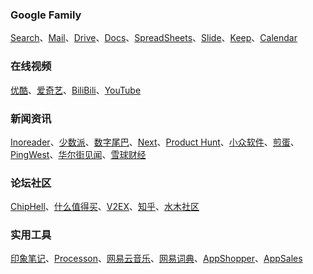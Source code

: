 ### Google Family
[Search](https://www.google.com.hk/)、[Mail](https://mail.google.com/mail/u/0/)、[Drive](https://drive.google.com/drive/)、[Docs](https://docs.google.com/document/u/0/)、[SpreadSheets](https://docs.google.com/spreadsheets/u/0/)、[Slide](https://docs.google.com/presentation/u/0/)、[Keep](https://keep.google.com/)、[Calendar](https://calendar.google.com/)

### 在线视频
[优酷](http://www.youku.com/)、[爱奇艺](http://www.iqiyi.com/)、[BiliBili](http://www.bilibili.com/)、[YouTube](https://www.youtube.com/)

### 新闻资讯
[Inoreader](http://www.inoreader.com/)、[少数派](http://sspai.com/)、[数字尾巴](http://www.dgtle.com/)、[Next](http://next.36kr.com/)、[Product Hunt](https://www.producthunt.com/)、[小众软件](http://www.appinn.com/)、[煎蛋](http://jandan.net/)、[PingWest](http://www.pingwest.com/)、[华尔街见闻](http://wallstreetcn.com/)、[雪球财经](https://xueqiu.com/)
 
### 论坛社区
[ChipHell](https://www.chiphell.com/)、[什么值得买](http://www.smzdm.com/)、[V2EX](http://www.v2ex.com/)、[知乎](http://www.zhihu.com/)、[水木社区](http://www.newsmth.net/)


### 实用工具
[印象笔记](https://www.yinxiang.com/)、[Processon](https://www.processon.com/)、[网易云音乐](http://music.163.com/)、[网易词典](http://dict.youdao.com/)、[AppShopper](http://appshopper.com/)、[AppSales](http://www.app-sales.net/)
